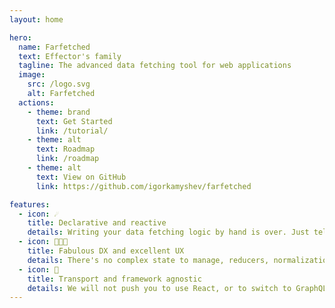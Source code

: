 ```yaml
---
layout: home

hero:
  name: Farfetched
  text: Effector's family
  tagline: The advanced data fetching tool for web applications
  image:
    src: /logo.svg
    alt: Farfetched
  actions:
    - theme: brand
      text: Get Started
      link: /tutorial/
    - theme: alt
      text: Roadmap
      link: /roadmap
    - theme: alt
      text: View on GitHub
      link: https://github.com/igorkamyshev/farfetched

features:
  - icon: ☄️
    title: Declarative and reactive
    details: Writing your data fetching logic by hand is over. Just tell us what do you want, and we will handle the rest — dependant queries, stale data, and more.
  - icon: 👩🏽‍💻
    title: Fabulous DX and excellent UX
    details: There's no complex state to manage, reducers, normalization systems or heavy configurations to understand. It just works, and it works fast.
  - icon: 🚀
    title: Transport and framework agnostic
    details: We will not push you to use React, or to switch to GraphQL. Your application is yours, we are here to help you with boring parts and complex cases.
---
```

